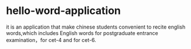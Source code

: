 # hello-word-application
it is an application that make chinese students convenient to recite english words,which includes English words for postgraduate entrance examination，for cet-4 and for cet-6.
